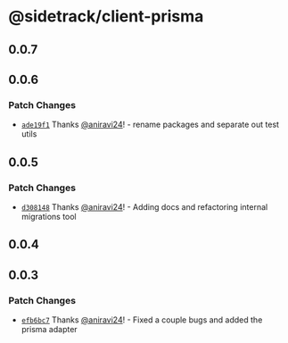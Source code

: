 # @sidetrack/client-prisma

## 0.0.7

## 0.0.6

### Patch Changes

- [`ade19f1`](https://github.com/sidetracklabs/sidetrack/commit/ade19f15716cfb725380a31533ff64913aeabafb) Thanks [@aniravi24](https://github.com/aniravi24)! - rename packages and separate out test utils

## 0.0.5

### Patch Changes

- [`d308148`](https://github.com/sidetracklabs/sidetrack/commit/d3081489dee8504dec403d952a8308652477a233) Thanks [@aniravi24](https://github.com/aniravi24)! - Adding docs and refactoring internal migrations tool

## 0.0.4

## 0.0.3

### Patch Changes

- [`efb6bc7`](https://github.com/sidetracklabs/sidetrack/commit/efb6bc7b399b5b0a58457871272cc820fd70c3bd) Thanks [@aniravi24](https://github.com/aniravi24)! - Fixed a couple bugs and added the prisma adapter
